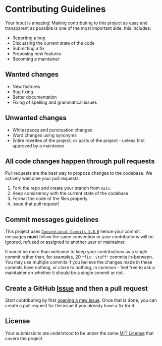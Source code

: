 # Contributing Guidelines

Your input is amazing! Making contributing to this project as easy and transparent as possible is one of the most important side, this includes:

- Reporting a bug
- Discussing the current state of the code
- Submitting a fix
- Proposing new features
- Becoming a maintainer

## Wanted changes

- New features
- Bug fixing
- Better documentation
- Fixing of spelling and grammatical issues

## Unwanted changes

- Whitespaces and punctuation changes
- Word changes using synonyms
- Entire rewrites of the project, or parts of the project - unless first approved by a maintainer

## All code changes happen through pull requests

Pull requests are the best way to propose changes to the codebase. We actively welcome your pull requests:

1. Fork the repo and create your branch from `main`.
2. Keep consistency with the current state of the codebase
3. Format the code of the files properly.
4. Issue that pull request!

## Commit messages guidelines

This project uses [`Conventional Commits 1.0.0`](https://conventionalcommits.org/en/v1.0.0/) hence your commit messages **must** follow the same convention or your contributions will be ignored, refused or assigned to another user or maintainer.

It would be more than welcome to keep your contributions as a single commit rather than, for examples, 20 `"fix: Stuff"` commits in-between. You may use multiple commits if you believe the changes made in these commits have nothing, or close to nothing, in common - feel free to ask a maintainer on whether it should be a single commit or not.

## Create a GitHub [Issue](https://github.com/kkrypt0nn/centauri/issues) and **then** a pull request

Start contributing by first [opening a new issue](https://github.com/kkrypt0nn/centauri/issues/new/choose). Once that is done, you can create a pull request for the issue if you already have a fix for it.

## License

Your submissions are understood to be under the same [MIT License](https://github.com/kkrypt0nn/centauri/blob/main/LICENSE.md) that covers the project.
